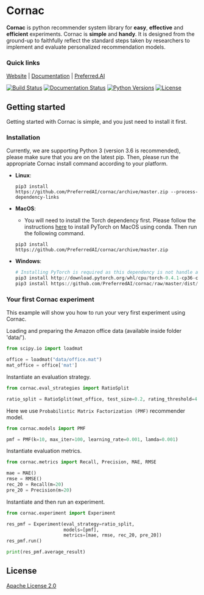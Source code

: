 # Cornac

**Cornac** is python recommender system library for **easy**, **effective** and **efficient** experiments. Cornac is **simple** and **handy**. It is designed from the ground-up to faithfully reflect the standard steps taken by researchers to implement and evaluate personalized recommendation models.

### Quick links

[Website](https://cornac.preferred.ai/) |
[Documentation](https://cornac.readthedocs.io/en/latest/index.html) |
[Preferred.AI](https://preferred.ai/)

[![Build Status](https://www.travis-ci.org/PreferredAI/cornac.svg?branch=master)](https://www.travis-ci.org/PreferredAI/cornac)
[![Documentation Status](https://readthedocs.org/projects/cornac/badge/?version=latest)](https://cornac.readthedocs.io/en/latest/?badge=latest)
[![Python Versions](https://img.shields.io/badge/python-3.6-blue.svg)](https://cornac.preferred.ai/)
[![License](https://img.shields.io/badge/License-Apache%202.0-yellowgreen.svg)](https://opensource.org/licenses/Apache-2.0)

## Getting started

Getting started with Cornac is simple, and you just need to install it first.

### Installation

Currently, we are supporting Python 3 (version 3.6 is recommended), please make sure that you are on the latest pip.
Then, please run the appropriate Cornac install command according to your platform.

* **Linux**:
	```
	pip3 install https://github.com/PreferredAI/cornac/archive/master.zip --process-dependency-links
	```

* **MacOS**:
	- You will need to install the Torch dependency first. Please follow the instructions [here](https://pytorch.org/) to install PyTorch on MacOS using conda. Then run the following command.
	```
	pip3 install https://github.com/PreferredAI/cornac/archive/master.zip
	```
	
* **Windows**:
 
	```python
	# Installing PyTorch is required as this dependency is not handle automatically.
	pip3 install http://download.pytorch.org/whl/cpu/torch-0.4.1-cp36-cp36m-win_amd64.whl 
	pip3 install https://github.com/PreferredAI/cornac/raw/master/dist/cornac-0.1.0-cp36-cp36m-win_amd64.whl
	```

### Your first Cornac experiment

This example will show you how to run your very first experiment using Cornac. 

Loading and preparing the Amazon office data (available inside folder 'data/').
```python
from scipy.io import loadmat

office = loadmat("data/office.mat")
mat_office = office['mat']
```

Instantiate an evaluation strategy.
```python
from cornac.eval_strategies import RatioSplit

ratio_split = RatioSplit(mat_office, test_size=0.2, rating_threshold=4.0)
```

Here we use `Probabilistic Matrix Factorization (PMF)` recommender model.
```python
from cornac.models import PMF

pmf = PMF(k=10, max_iter=100, learning_rate=0.001, lamda=0.001)
```

Instantiate evaluation metrics.
```python
from cornac.metrics import Recall, Precision, MAE, RMSE

mae = MAE()
rmse = RMSE()
rec_20 = Recall(m=20)
pre_20 = Precision(m=20)
```


Instantiate and then run an experiment.
```python
from cornac.experiment import Experiment

res_pmf = Experiment(eval_strategy=ratio_split,
                     models=[pmf],
                     metrics=[mae, rmse, rec_20, pre_20])
res_pmf.run()

print(res_pmf.average_result)
```


## License

[Apache License 2.0](LICENSE.md)
